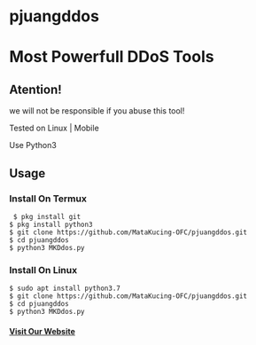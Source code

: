 # pjuangddos
<h1>Most Powerfull DDoS Tools</h1>

<h2>Atention!</h2>
<p>we will not be responsible if you abuse this tool!</p>
<p>Tested on Linux | Mobile </p>
<p>Use Python3</p>
<h2>Usage</h2>

<h3>Install On Termux</h3>
<code> $ pkg install git</code><br>
<code>$ pkg install python3 </code><br>
<code>$ git clone https://github.com/MataKucing-OFC/pjuangddos.git</code><br>
<code>$ cd pjuangddos</code><br>
<code>$ python3 MKDdos.py</code><br>

<h3>Install On Linux</h3>
<code>$ sudo apt install python3.7</code><br>
<code>$ git clone https://github.com/MataKucing-OFC/pjuangddos.git</code><br>
<code>$ cd pjuangddos</code><br>
<code>$ python3 MKDdos.py</code><br>

<a href="https://lumajangteamsec.ga/"><h4>Visit Our Website</h4></a>

